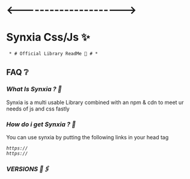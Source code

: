 
# <--------------------->

# Synxia Css/Js ✨

<code> * # Official Library ReadMe 🤫 # * </code>

## FAQ ❔

### *What Is Synxia ? 🐧*

Synxia is a multi usable Library combined with an npm & cdn to meet ur needs of js and css fastly

### *How do i get Synxia ? 👑*

You can use synxia by putting the following links in your head tag

<code><i>https:// </i> </code>
<br />
<code><i>https:// </i> </code>

### *VERSIONS 🔗🖇️*


